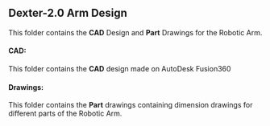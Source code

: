 ## Dexter-2.0 Arm Design
This folder contains the **CAD** Design and **Part** Drawings for the Robotic Arm.

#### CAD:
This folder contains the **CAD** design made on AutoDesk Fusion360

#### Drawings:
This folder contains the **Part** drawings containing dimension drawings for different parts of the Robotic Arm.
